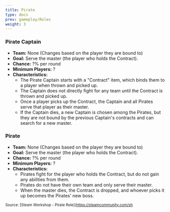 ```yaml
---
title: Pirate
type: docs
prev: gameplay/Roles
weight: 3
---
```


### Pirate Captain

- **Team:** None (Changes based on the player they are bound to)
- **Goal:** Serve the master (the player who holds the Contract).
- **Chance:** ?% per round
- **Minimum Players:** ?
- **Characteristics:**
  - The Pirate Captain starts with a "Contract" item, which binds them to a player when thrown and picked up.
  - The Captain does not directly fight for any team until the Contract is thrown and picked up.
  - Once a player picks up the Contract, the Captain and all Pirates serve that player as their master.
  - If the Captain dies, a new Captain is chosen among the Pirates, but they are not bound by the previous Captain's contracts and can search for a new master.

### Pirate

- **Team:** None (Changes based on the player they are bound to)
- **Goal:** Serve the master (the player who holds the Contract).
- **Chance:** ?% per round
- **Minimum Players:** ?
- **Characteristics:**
  - Pirates fight for the player who holds the Contract, but do not gain any abilities from them.
  - Pirates do not have their own team and only serve their master.
  - When the master dies, the Contract is dropped, and whoever picks it up becomes the Pirates' new boss.

<small>Source: [Steam Workshop - Pirate Role](https://steamcommunity.com/sh
